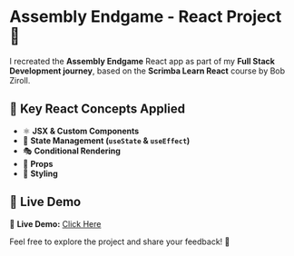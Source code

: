 # Assembly Endgame - React Project 🚀  

I recreated the **Assembly Endgame** React app as part of my **Full Stack Development journey**, based on the **Scrimba Learn React** course by Bob Ziroll.  

## 🔹 Key React Concepts Applied  
- ⚛ **JSX & Custom Components**  
- 🔄 **State Management (`useState` & `useEffect`)**  
- 🎭 **Conditional Rendering**  
- 🔗 **Props**  
- 🎨 **Styling**  

## 🚀 Live Demo 
🔗 **Live Demo:** [Click Here](https://assembly-endgame-en8ywrodk-mojaheds-projects-e0735fac.vercel.app/)  


Feel free to explore the project and share your feedback! 🚀  
